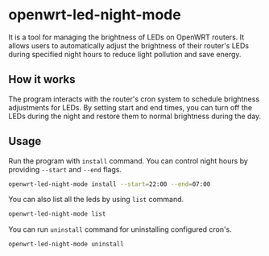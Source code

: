 # openwrt-led-night-mode

It is a tool for managing the brightness of LEDs on OpenWRT routers.
It allows users to automatically adjust the brightness of their router's LEDs during specified night hours to reduce light pollution and save energy.

## How it works

The program interacts with the router's cron system to schedule brightness adjustments for LEDs. By setting start and end times, you can turn off the LEDs during the night and restore them to normal brightness during the day.

## Usage

Run the program with `install` command. You can control night hours by providing `--start` and `--end` flags.

```sh
openwrt-led-night-mode install --start=22:00 --end=07:00
```

You can also list all the leds by using `list` command.

```sh
openwrt-led-night-mode list
```

You can run `uninstall` command for uninstalling configured cron's.

```sh
openwrt-led-night-mode uninstall
```
